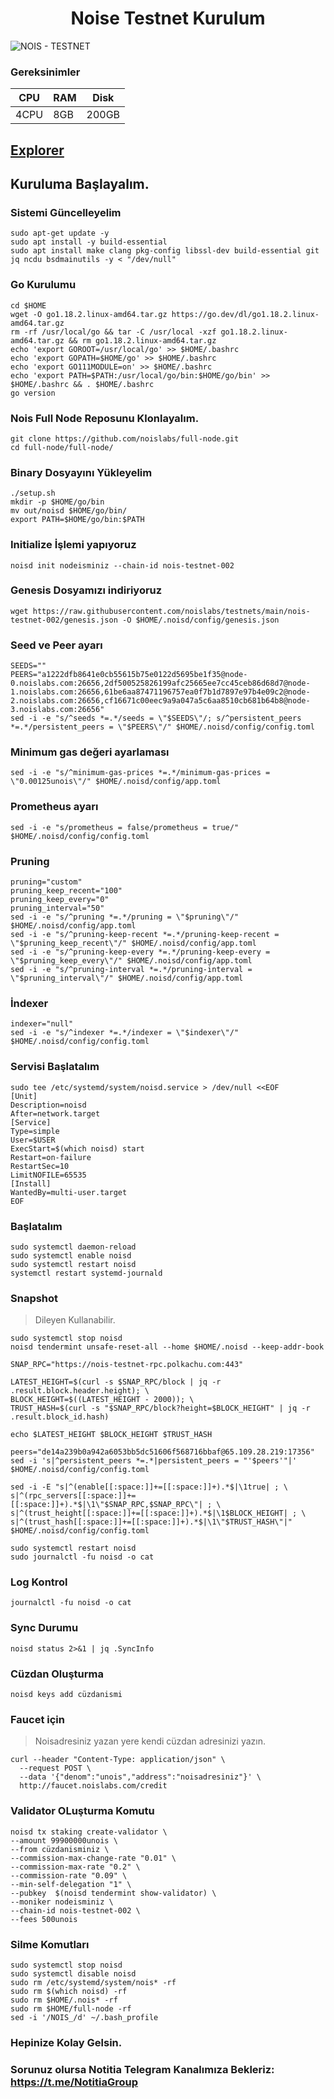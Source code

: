 <h1 align="center">Noise Testnet Kurulum</h1>

![NOIS - TESTNET](https://user-images.githubusercontent.com/107190154/192220441-07b68638-67a6-4df5-9fe7-306fbccd8c21.gif)

### Gereksinimler

|      CPU        |   RAM    |  Disk    | 
|-----------------|----------|----------|
|4CPU|   8GB    | 200GB    |

## [Explorer](https://explorer.nodestake.top/nois-testnet/)

## Kuruluma Başlayalım.

### Sistemi Güncelleyelim
```
sudo apt-get update -y
sudo apt install -y build-essential
sudo apt install make clang pkg-config libssl-dev build-essential git jq ncdu bsdmainutils -y < "/dev/null"
```

### Go Kurulumu
```
cd $HOME
wget -O go1.18.2.linux-amd64.tar.gz https://go.dev/dl/go1.18.2.linux-amd64.tar.gz
rm -rf /usr/local/go && tar -C /usr/local -xzf go1.18.2.linux-amd64.tar.gz && rm go1.18.2.linux-amd64.tar.gz
echo 'export GOROOT=/usr/local/go' >> $HOME/.bashrc
echo 'export GOPATH=$HOME/go' >> $HOME/.bashrc
echo 'export GO111MODULE=on' >> $HOME/.bashrc
echo 'export PATH=$PATH:/usr/local/go/bin:$HOME/go/bin' >> $HOME/.bashrc && . $HOME/.bashrc
go version
```

### Nois Full Node Reposunu Klonlayalım.
```
git clone https://github.com/noislabs/full-node.git 
cd full-node/full-node/
```

### Binary Dosyayını Yükleyelim
```
./setup.sh
mkdir -p $HOME/go/bin
mv out/noisd $HOME/go/bin/
export PATH=$HOME/go/bin:$PATH
```

### Initialize İşlemi yapıyoruz
```
noisd init nodeisminiz --chain-id nois-testnet-002
```

### Genesis Dosyamızı indiriyoruz
```
wget https://raw.githubusercontent.com/noislabs/testnets/main/nois-testnet-002/genesis.json -O $HOME/.noisd/config/genesis.json
```

### Seed ve Peer ayarı
```
SEEDS=""
PEERS="a1222dfb8641e0cb55615b75e0122d5695be1f35@node-0.noislabs.com:26656,2df500525826199afc25665ee7cc45ceb86d68d7@node-1.noislabs.com:26656,61be6aa87471196757ea0f7b1d7897e97b4e09c2@node-2.noislabs.com:26656,cf16671c00eec9a9a047a5c6aa8510cb681b64b8@node-3.noislabs.com:26656"
sed -i -e "s/^seeds *=.*/seeds = \"$SEEDS\"/; s/^persistent_peers *=.*/persistent_peers = \"$PEERS\"/" $HOME/.noisd/config/config.toml
```

### Minimum gas değeri ayarlaması
```
sed -i -e "s/^minimum-gas-prices *=.*/minimum-gas-prices = \"0.00125unois\"/" $HOME/.noisd/config/app.toml
```

### Prometheus ayarı
```
sed -i -e "s/prometheus = false/prometheus = true/" $HOME/.noisd/config/config.toml
```

### Pruning 
```
pruning="custom"
pruning_keep_recent="100"
pruning_keep_every="0"
pruning_interval="50"
sed -i -e "s/^pruning *=.*/pruning = \"$pruning\"/" $HOME/.noisd/config/app.toml
sed -i -e "s/^pruning-keep-recent *=.*/pruning-keep-recent = \"$pruning_keep_recent\"/" $HOME/.noisd/config/app.toml
sed -i -e "s/^pruning-keep-every *=.*/pruning-keep-every = \"$pruning_keep_every\"/" $HOME/.noisd/config/app.toml
sed -i -e "s/^pruning-interval *=.*/pruning-interval = \"$pruning_interval\"/" $HOME/.noisd/config/app.toml
```

### İndexer
```
indexer="null"
sed -i -e "s/^indexer *=.*/indexer = \"$indexer\"/" $HOME/.noisd/config/config.toml
```

### Servisi Başlatalım
```
sudo tee /etc/systemd/system/noisd.service > /dev/null <<EOF
[Unit]
Description=noisd
After=network.target
[Service]
Type=simple
User=$USER
ExecStart=$(which noisd) start
Restart=on-failure
RestartSec=10
LimitNOFILE=65535
[Install]
WantedBy=multi-user.target
EOF
```
### Başlatalım
```                                                          
sudo systemctl daemon-reload
sudo systemctl enable noisd
sudo systemctl restart noisd
systemctl restart systemd-journald
```

### Snapshot
>Dileyen Kullanabilir.
```
sudo systemctl stop noisd
noisd tendermint unsafe-reset-all --home $HOME/.noisd --keep-addr-book

SNAP_RPC="https://nois-testnet-rpc.polkachu.com:443"

LATEST_HEIGHT=$(curl -s $SNAP_RPC/block | jq -r .result.block.header.height); \
BLOCK_HEIGHT=$((LATEST_HEIGHT - 2000)); \
TRUST_HASH=$(curl -s "$SNAP_RPC/block?height=$BLOCK_HEIGHT" | jq -r .result.block_id.hash)

echo $LATEST_HEIGHT $BLOCK_HEIGHT $TRUST_HASH

peers="de14a239b0a942a6053bb5dc51606f568716bbaf@65.109.28.219:17356"
sed -i 's|^persistent_peers *=.*|persistent_peers = "'$peers'"|' $HOME/.noisd/config/config.toml

sed -i -E "s|^(enable[[:space:]]+=[[:space:]]+).*$|\1true| ; \
s|^(rpc_servers[[:space:]]+=[[:space:]]+).*$|\1\"$SNAP_RPC,$SNAP_RPC\"| ; \
s|^(trust_height[[:space:]]+=[[:space:]]+).*$|\1$BLOCK_HEIGHT| ; \
s|^(trust_hash[[:space:]]+=[[:space:]]+).*$|\1\"$TRUST_HASH\"|" $HOME/.noisd/config/config.toml

sudo systemctl restart noisd
sudo journalctl -fu noisd -o cat
```

### Log Kontrol
``` 
journalctl -fu noisd -o cat
```  

### Sync Durumu
``` 
noisd status 2>&1 | jq .SyncInfo
``` 

### Cüzdan Oluşturma
``` 
noisd keys add cüzdanismi
``` 

### Faucet için
> Noisadresiniz yazan yere kendi cüzdan adresinizi yazın.
```
curl --header "Content-Type: application/json" \
  --request POST \
  --data '{"denom":"unois","address":"noisadresiniz"}' \
  http://faucet.noislabs.com/credit
  ```
  
### Validator OLuşturma Komutu
```
noisd tx staking create-validator \
--amount 99900000unois \
--from cüzdanisminiz \
--commission-max-change-rate "0.01" \
--commission-max-rate "0.2" \
--commission-rate "0.09" \
--min-self-delegation "1" \
--pubkey  $(noisd tendermint show-validator) \
--moniker nodeisminiz \
--chain-id nois-testnet-002 \
--fees 500unois
```
  
### Silme Komutları
```
sudo systemctl stop noisd
sudo systemctl disable noisd
sudo rm /etc/systemd/system/nois* -rf
sudo rm $(which noisd) -rf
sudo rm $HOME/.nois* -rf
sudo rm $HOME/full-node -rf
sed -i '/NOIS_/d' ~/.bash_profile
```

### Hepinize Kolay Gelsin.
### Sorunuz olursa Notitia Telegram Kanalımıza Bekleriz: https://t.me/NotitiaGroup
